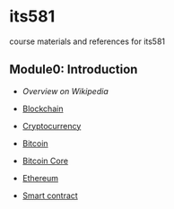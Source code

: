 # its581
course materials and references for its581

## Module0: Introduction

* _Overview on Wikipedia_

* [Blockchain](https://en.wikipedia.org/wiki/Blockchain)
* [Cryptocurrency](https://en.wikipedia.org/wiki/Cryptocurrency)

* [Bitcoin](https://en.wikipedia.org/wiki/Bitcoin)
* [Bitcoin Core](https://en.wikipedia.org/wiki/Bitcoin\_Core)

* [Ethereum](https://en.wikipedia.org/wiki/Ethereum)
* [Smart contract](https://en.wikipedia.org/wiki/Smart\_contract)

## 
